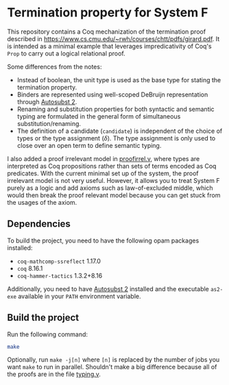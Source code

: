 # Termination property for System F
This repository contains a Coq mechanization of the termination proof described in <https://www.cs.cmu.edu/~rwh/courses/chtt/pdfs/girard.pdf>. It is intended as a minimal example that leverages impredicativity of Coq's `Prop` to carry out a logical relational proof.

Some differences from the notes:
- Instead of boolean, the unit type is used as the base type for stating the termination property.
- Binders are represented using well-scoped DeBruijn representation through [Autosubst 2](https://github.com/uds-psl/autosubst2).
- Renaming and substitution properties for both syntactic and semantic typing are formulated in the general form of simultaneous substitution/renaming.
- The definition of a candidate (`candidate`) is independent of the choice of types or the type assignment ($\delta$). The type assignment is only used to close over an open term to define semantic typing.

I also added a proof irrelevant model in [proofirrel.v](proofirrel.v),
where types are interpreted as Coq propositions rather than sets of
terms encoded as Coq predicates. With the current minimal set up of
the system, the proof irrelevant model is not very useful. However, it
allows you to treat System F purely as a logic and add axioms such as
law-of-excluded middle, which would then break the proof relevant
model because you can get stuck from the usages of the axiom.


## Dependencies
To build the project, you need to have the following opam packages installed:
- `coq-mathcomp-ssreflect` 1.17.0
- `coq` 8.16.1
- `coq-hammer-tactics` 1.3.2+8.16

Additionally, you need to have [Autosubst 2](https://github.com/uds-psl/autosubst2) installed and the executable `as2-exe` available in your `PATH` environment variable.

## Build the project
Run the following command:
```sh
make
```
Optionally, run `make -j[n]` where `[n]` is replaced by the number of jobs you want `make` to run in parallel. Shouldn't make a big difference because all of the proofs are in the file [typing.v](typing.v).
